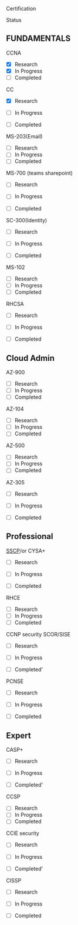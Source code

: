 

Certification

Status

## FUNDAMENTALS


CCNA

- [x] Research
- [x] In Progress
- [ ] Completed

CC
- [x] Research
- [ ] In Progress
- [ ] Completed


MS-203(Email)
- [ ] Research
- [ ] In Progress
- [ ] Completed

MS-700 (teams sharepoint)
- [ ] Research
- [ ] In Progress
- [ ] Completed


SC-300(Identity)
- [ ] Research
- [ ] In Progress
- [ ] Completed


MS-102

- [ ] Research
- [ ] In Progress
- [ ] Completed

RHCSA
- [ ] Research
- [ ] In Progress
- [ ] Completed


## Cloud Admin 


AZ-900
- [ ] Research
- [ ] In Progress
- [ ] Completed

AZ-104
- [ ] Research
- [ ] In Progress
- [ ] Completed

AZ-500
- [ ] Research
- [ ] In Progress
- [ ] Completed

AZ-305
- [ ] Research
- [ ] In Progress
- [ ] Completed


## Professional

[SSCP](https://www.isc2.org/Certifications/SSCP)/or CYSA+
- [ ] Research
- [ ] In Progress
- [ ] Completed


RHCE
- [ ] Research
- [ ] In Progress
- [ ] Completed

CCNP security SCOR/SISE

- [ ] Research
- [ ] In Progress
- [ ] Completed'


PCNSE
- [ ] Research
- [ ] In Progress
- [ ] Completed





## Expert

CASP+
- [ ] Research
- [ ] In Progress
- [ ] Completed'


CCSP
- [ ] Research
- [ ] In Progress
- [ ] Completed

CCIE security

- [ ] Research
- [ ] In Progress
- [ ] Completed'


CISSP
- [ ] Research
- [ ] In Progress
- [ ] Completed




